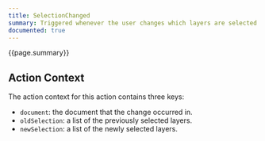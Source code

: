 ```yaml
---
title: SelectionChanged
summary: Triggered whenever the user changes which layers are selected in a document
documented: true
---
```


{{page.summary}}

## Action Context

The action context for this action contains three keys:

- `document`: the document that the change occurred in.
- `oldSelection`: a list of the previously selected layers.
- `newSelection`: a list of the newly selected layers.
